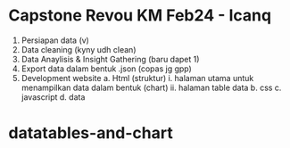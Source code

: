 # Capstone Revou KM Feb24 - Icanq

1. Persiapan data (v)
2. Data cleaning (kyny udh clean)
3. Data Anaylisis & Insight Gathering (baru dapet 1)
4. Export data dalam bentuk .json (copas jg gpp)
5. Development website
   a. Html (struktur)
   i. halaman utama untuk menampilkan data dalam bentuk (chart)
   ii. halaman table data
   b. css
   c. javascript
   d. data
# datatables-and-chart
